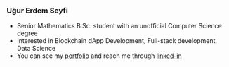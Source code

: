 ### Uğur Erdem Seyfi

- Senior Mathematics B.Sc. student with an unofficial Computer Science degree
- Interested in Blockchain dApp Development, Full-stack development, Data Science 
- You can see my [portfolio](https://kugurerdem.github.io/) and reach me through [linked-in](https://www.linkedin.com/in/ugur-erdem-seyfi/)
